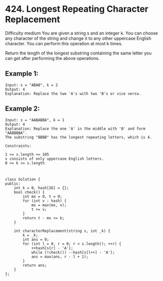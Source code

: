 # 424. Longest Repeating Character Replacement

Difficulty medium
You are given a string s and an integer k. You can choose any character of the string and change it to any other uppercase English character. You can perform this operation at most k times.

Return the length of the longest substring containing the same letter you can get after performing the above operations.


## Example 1:
```
Input: s = "ABAB", k = 2
Output: 4
Explanation: Replace the two 'A's with two 'B's or vice versa.
```


## Example 2:
```
Input: s = "AABABBA", k = 1
Output: 4
Explanation: Replace the one 'A' in the middle with 'B' and form "AABBBBA".
The substring "BBBB" has the longest repeating letters, which is 4.
```


```
Constraints:

1 <= s.length <= 105
s consists of only uppercase English letters.
0 <= k <= s.length
```


#
```
class Solution {
public:
    int k = 0, hash[26] = {};
    bool check() {
        int mx = 0, t = 0;
        for (int v : hash) {
            mx = max(mx, v);
            t += v;
        }
        return t - mx <= k;
    }

    int characterReplacement(string s, int _k) {
        k = _k;
        int ans = 0;
        for (int l = 0, r = 0; r < s.length(); ++r) {
            ++hash[s[r] - 'A'];
            while (!check()) --hash[s[l++] - 'A'];
            ans = max(ans, r - l + 1);
        }
        return ans;
    }
};
```